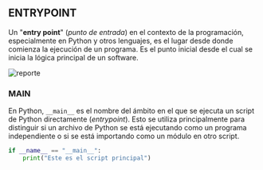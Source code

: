 ## **ENTRYPOINT**


Un "**entry point**" (*punto de entrada*) en el contexto de la programación, especialmente en Python y otros lenguajes, es el lugar desde donde comienza la ejecución de un programa. Es el punto inicial desde el cual se inicia la lógica principal de un software.

<img src="https://images4.imagebam.com/0e/5f/6d/MEQKIRJ_o.png" alt="reporte" border="0"/>


### **MAIN**

En Python, `__main__` es el nombre del ámbito en el que se ejecuta un script de Python directamente (*entrypoint*). Esto se utiliza principalmente para distinguir si un archivo de Python se está ejecutando como un programa independiente o si se está importando como un módulo en otro script. 

```python
if __name__ == "__main__":
    print("Este es el script principal")
```